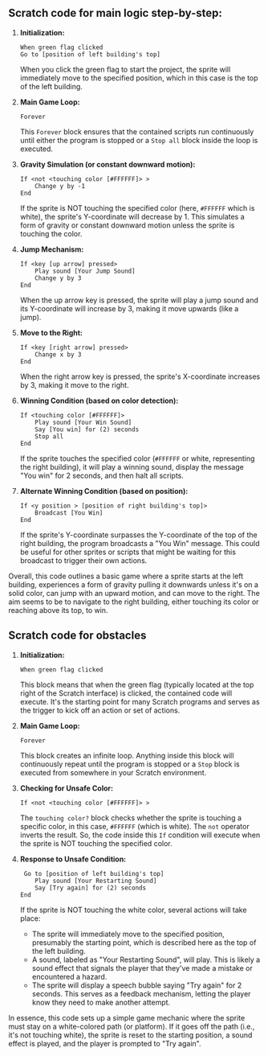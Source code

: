 ## Scratch code for main logic step-by-step:

1. **Initialization:**
   ```scratch
   When green flag clicked
   Go to [position of left building's top]
   ```
   When you click the green flag to start the project, the sprite will immediately move to the specified position, which in this case is the top of the left building.

2. **Main Game Loop:**
   ```scratch
   Forever
   ```
   This `Forever` block ensures that the contained scripts run continuously until either the program is stopped or a `Stop all` block inside the loop is executed.

3. **Gravity Simulation (or constant downward motion):**
   ```scratch
   If <not <touching color [#FFFFFF]> > 
       Change y by -1
   End
   ```
   If the sprite is NOT touching the specified color (here, `#FFFFFF` which is white), the sprite's Y-coordinate will decrease by 1. This simulates a form of gravity or constant downward motion unless the sprite is touching the color.

4. **Jump Mechanism:**
   ```scratch
   If <key [up arrow] pressed>
	   Play sound [Your Jump Sound]
	   Change y by 3
   End
   ```
   When the up arrow key is pressed, the sprite will play a jump sound and its Y-coordinate will increase by 3, making it move upwards (like a jump).

5. **Move to the Right:**
   ```scratch
   If <key [right arrow] pressed>
       Change x by 3
   End
   ```
   When the right arrow key is pressed, the sprite's X-coordinate increases by 3, making it move to the right.

6. **Winning Condition (based on color detection):**
   ```scratch
   If <touching color [#FFFFFF]> 
       Play sound [Your Win Sound]
       Say [You win] for (2) seconds
       Stop all
   End
   ```
   If the sprite touches the specified color (`#FFFFFF` or white, representing the right building), it will play a winning sound, display the message "You win" for 2 seconds, and then halt all scripts.

7. **Alternate Winning Condition (based on position):**
   ```scratch
   If <y position > [position of right building's top]>
       Broadcast [You Win]
   End
   ```
   If the sprite's Y-coordinate surpasses the Y-coordinate of the top of the right building, the program broadcasts a "You Win" message. This could be useful for other sprites or scripts that might be waiting for this broadcast to trigger their own actions.

Overall, this code outlines a basic game where a sprite starts at the left building, experiences a form of gravity pulling it downwards unless it's on a solid color, can jump with an upward motion, and can move to the right. The aim seems to be to navigate to the right building, either touching its color or reaching above its top, to win.


## Scratch code for obstacles

1. **Initialization:**
   ```scratch
   When green flag clicked
   ```
   This block means that when the green flag (typically located at the top right of the Scratch interface) is clicked, the contained code will execute. It's the starting point for many Scratch programs and serves as the trigger to kick off an action or set of actions.

2. **Main Game Loop:**
   ```scratch
   Forever
   ```
   This block creates an infinite loop. Anything inside this block will continuously repeat until the program is stopped or a `Stop` block is executed from somewhere in your Scratch environment.

3. **Checking for Unsafe Color:**
   ```scratch
   If <not <touching color [#FFFFFF]> >
   ```
   The `touching color?` block checks whether the sprite is touching a specific color, in this case, `#FFFFFF` (which is white). The `not` operator inverts the result. So, the code inside this `If` condition will execute when the sprite is NOT touching the specified color.

4. **Response to Unsafe Condition:**
   ```scratch
   	Go to [position of left building's top]
       Play sound [Your Restarting Sound]
       Say [Try again] for (2) seconds
   End
   ```
   If the sprite is NOT touching the white color, several actions will take place:
   - The sprite will immediately move to the specified position, presumably the starting point, which is described here as the top of the left building.
   - A sound, labeled as "Your Restarting Sound", will play. This is likely a sound effect that signals the player that they've made a mistake or encountered a hazard.
   - The sprite will display a speech bubble saying "Try again" for 2 seconds. This serves as a feedback mechanism, letting the player know they need to make another attempt.

In essence, this code sets up a simple game mechanic where the sprite must stay on a white-colored path (or platform). If it goes off the path (i.e., it's not touching white), the sprite is reset to the starting position, a sound effect is played, and the player is prompted to "Try again".
